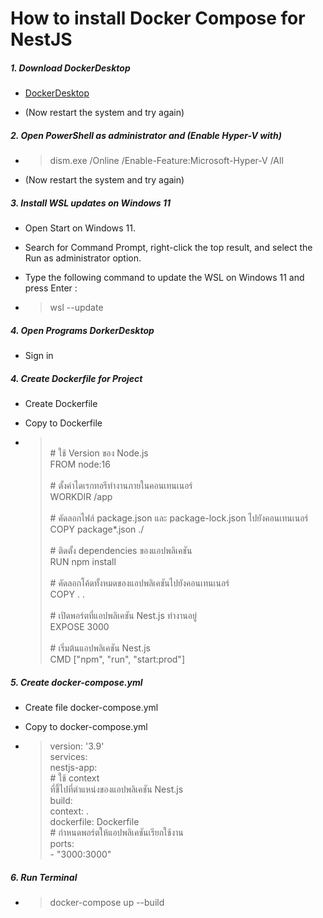 # How to install Docker Compose for NestJS

##### 1. Download DockerDesktop

* [DockerDesktop](https://www.docker.com/products/docker-desktop/)


* (Now restart the system and try again)

##### 2. Open PowerShell as administrator and (Enable Hyper-V with)
* > dism.exe /Online /Enable-Feature:Microsoft-Hyper-V /All

* (Now restart the system and try again)

##### 3. Install WSL updates on Windows 11

* Open Start on Windows 11.

* Search for Command Prompt, right-click the top result, and select the Run as administrator option.

* Type the following command to update the WSL on Windows 11 and press Enter : 
* > wsl --update

##### 4. Open Programs DorkerDesktop

* Sign in

##### 4. Create Dockerfile for Project

* Create Dockerfile
* Copy to Dockerfile

* ><br># ใช้ Version ของ Node.js
<br>FROM node:16<br>
<br># ตั้งค่าไดเรกทอรีทำงานภายในคอนเทนเนอร์
<br>WORKDIR /app<br>
<br># คัดลอกไฟล์ package.json และ package-lock.json ไปยังคอนเทนเนอร์
<br>COPY package*.json ./<br>
<br># ติดตั้ง dependencies ของแอปพลิเคชัน
<br>RUN npm install<br>
<br># คัดลอกโค้ดทั้งหมดของแอปพลิเคชันไปยังคอนเทนเนอร์
<br>COPY . .<br>
<br># เปิดพอร์ตที่แอปพลิเคชัน Nest.js ทำงานอยู่
<br>EXPOSE 3000<br>
<br># เริ่มต้นแอปพลิเคชัน Nest.js
<br>CMD ["npm", "run", "start:prod"]

##### 5. Create docker-compose.yml
* Create file docker-compose.yml
* Copy to docker-compose.yml

* >version: '3.9'
<br>services:
  <br>nestjs-app:
    <br># ใช้ context <br>ที่ชี้ไปที่ตำแหน่งของแอปพลิเคชัน Nest.js
    <br>build:
      <br>context: .
      <br>dockerfile: Dockerfile
    <br># กำหนดพอร์ตให้แอปพลิเคชันเรียกใช้งาน
    <br>ports:
      <br>- "3000:3000"

##### 6. Run Terminal
* >docker-compose up --build